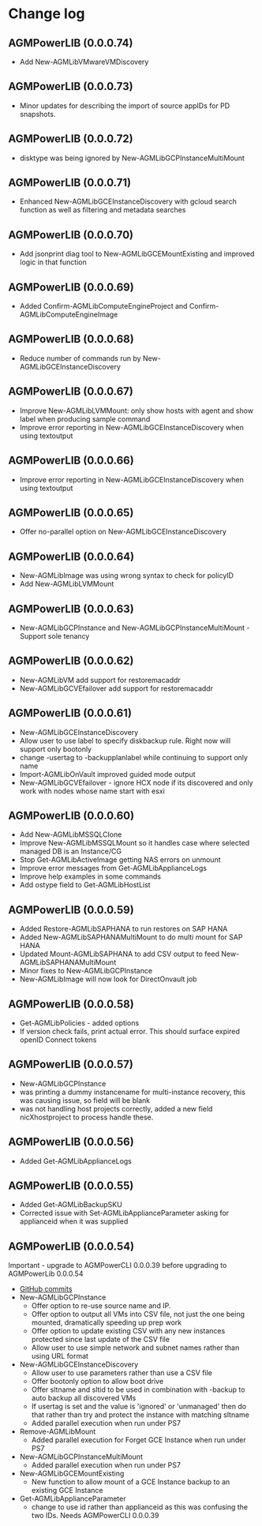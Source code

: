# Change log

## AGMPowerLIB (0.0.0.74)
* Add New-AGMLibVMwareVMDiscovery
## AGMPowerLIB (0.0.0.73)
* Minor updates for describing the import of source appIDs for PD snapshots.

## AGMPowerLIB (0.0.0.72)
* disktype was being ignored by New-AGMLibGCPInstanceMultiMount

## AGMPowerLIB (0.0.0.71)
* Enhanced New-AGMLibGCEInstanceDiscovery with gcloud search function as well as filtering and metadata searches

## AGMPowerLIB (0.0.0.70)
* Add jsonprint diag tool to New-AGMLibGCEMountExisting and improved logic in that function

## AGMPowerLIB (0.0.0.69)
* Added Confirm-AGMLibComputeEngineProject and Confirm-AGMLibComputeEngineImage

## AGMPowerLIB (0.0.0.68)
* Reduce number of commands run by New-AGMLibGCEInstanceDiscovery

## AGMPowerLIB (0.0.0.67)
* Improve New-AGMLibLVMMount: only show hosts with agent and show label when producing sample command
* Improve error reporting in New-AGMLibGCEInstanceDiscovery when using textoutput

## AGMPowerLIB (0.0.0.66)
* Improve error reporting in New-AGMLibGCEInstanceDiscovery when using textoutput

## AGMPowerLIB (0.0.0.65)
* Offer no-parallel option on New-AGMLibGCEInstanceDiscovery

## AGMPowerLIB (0.0.0.64)
* New-AGMLibImage was using wrong syntax to check for policyID
* Add New-AGMLibLVMMount

## AGMPowerLIB (0.0.0.63)
* New-AGMLibGCPInstance and New-AGMLibGCPInstanceMultiMount - Support sole tenancy 

## AGMPowerLIB (0.0.0.62)
* New-AGMLibVM add support for restoremacaddr
* New-AGMLibGCVEfailover add support for restoremacaddr

## AGMPowerLIB (0.0.0.61)
* New-AGMLibGCEInstanceDiscovery
* Allow user to use label to specify diskbackup rule. Right now will support only bootonly
 * change -usertag to -backupplanlabel while continuing to support only name
* Import-AGMLibOnVault improved guided mode output 
* New-AGMLibGCVEfailover - ignore HCX node if its discovered and only work with nodes whose name start with esxi

## AGMPowerLIB (0.0.0.60)
* Add New-AGMLibMSSQLClone
* Improve New-AGMLibMSSQLMount so it handles case where selected managed DB is an Instance/CG
* Stop Get-AGMLibActiveImage getting NAS errors on unmount
* Improve error messages from Get-AGMLibApplianceLogs
* Improve help examples in some commands
* Add ostype field to Get-AGMLibHostList

## AGMPowerLIB (0.0.0.59)
* Added Restore-AGMLibSAPHANA to run restores on SAP HANA
* Added New-AGMLibSAPHANAMultiMount to do multi mount for SAP HANA
* Updated Mount-AGMLibSAPHANA to add CSV output to feed New-AGMLibSAPHANAMultiMount
* Minor fixes to New-AGMLibGCPInstance 
* New-AGMLibImage will now look for DirectOnvault job

## AGMPowerLIB (0.0.0.58)
* Get-AGMLibPolicies - added options 
* If version check fails, print actual error. This should surface expired openID Connect tokens 

## AGMPowerLIB (0.0.0.57)
* New-AGMLibGCPInstance 
* was printing a dummy instancename for multi-instance recovery, this was causing issue, so field will be blank
* was not handling host projects correctly, added a new field nicXhostproject to process handle these.

## AGMPowerLIB (0.0.0.56)
* Added Get-AGMLibApplianceLogs

## AGMPowerLIB (0.0.0.55)
* Added Get-AGMLibBackupSKU
* Corrected issue with Set-AGMLibApplianceParameter asking for applianceid when it was supplied

## AGMPowerLIB (0.0.0.54)
Important - upgrade to AGMPowerCLI 0.0.0.39 before upgrading to AGMPowerLib 0.0.0.54

* [GitHub commits](https://github.com/Actifio/AGMPowerLIB/commits/v0.0.0.54)
* New-AGMLibGCPInstance 
  * Offer option to re-use source name and IP. 
  * Offer option to output all VMs into CSV file, not just the one being mounted, dramatically speeding up prep work
  * Offer option to update existing CSV with any new instances protected since last update of the CSV file
  * Allow user to use simple network and subnet names rather than using URL format
* New-AGMLibGCEInstanceDiscovery
  * Allow user to use parameters rather than use a CSV file
  * Offer bootonly option to allow boot drive 
  * Offer sltname and sltid to be used in combination with -backup to auto backup all discovered VMs
  * If usertag is set and the value is 'ignored' or 'unmanaged' then do that rather than try and protect the instance with matching sltname
  * Added parallel execution when run under PS7
* Remove-AGMLibMount 
  * Added parallel execution for Forget GCE Instance when run under PS7
* New-AGMLibGCPInstanceMultiMount 
  * Added parallel execution when run under PS7
* New-AGMLibGCEMountExisting
  * New function to allow mount of a GCE Instance backup to an existing GCE Instance 
* Get-AGMLibApplianceParameter 
  * change to use id rather than applianceid as this was confusing the two IDs. Needs AGMPowerCLI 0.0.0.39
